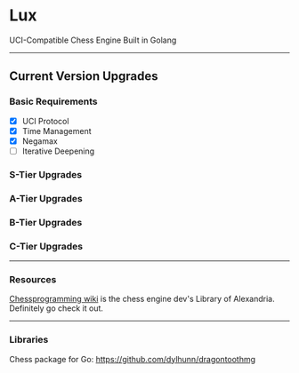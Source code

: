 # Lux
UCI-Compatible Chess Engine Built in Golang

---

## Current Version Upgrades

### Basic Requirements

 - [x] UCI Protocol
 - [x] Time Management
 - [x] Negamax
 - [ ] Iterative Deepening

### S-Tier Upgrades

### A-Tier Upgrades

### B-Tier Upgrades

### C-Tier Upgrades

---

### Resources

[Chessprogramming wiki](https://www.chessprogramming.org/Main_Page) is the chess engine dev's Library of Alexandria. Definitely go check it out.

---

### Libraries 

Chess package for Go: https://github.com/dylhunn/dragontoothmg